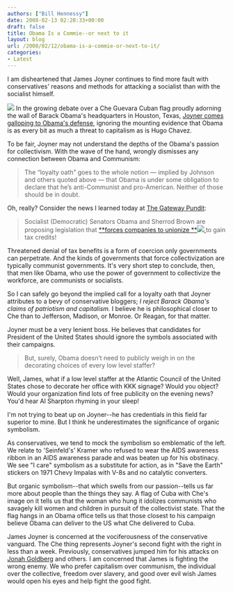```yaml
---
authors: ["Bill Hennessy"]
date: 2008-02-13 02:28:33+00:00
draft: false
title: Obama Is a Commie--or next to it
layout: blog
url: /2008/02/12/obama-is-a-commie-or-next-to-it/
categories:
- Latest
---
```


I am disheartened that James Joyner continues to find more fault with conservatives' reasons and methods for attacking a socialist than with the socialist himself.

![](https://bp0.blogger.com/_L6pDyjqqsvY/R7GqgwYqxhI/AAAAAAAALNA/A9hprawWxy8/s320/che+obama.jpg)
In the growing debate over a Che Guevara  Cuban flag proudly adorning the wall of Barack Obama's headquarters in Houston, Texas, [ Joyner comes galloping to Obama's defense](https://www.outsidethebeltway.com/archives/2008/02/obama_che_guevara_flag_scandal/), ignoring the mounting evidence that Obama is as every bit as much a threat to capitalism as is Hugo Chavez.

To be fair, Joyner may not understand the depths of the Obama's passion for collectivism.  With the wave of the hand, wrongly dismisses any connection between Obama and Communism:


> The “loyalty oath” goes to the whole notion — implied by Johnson and others quoted above — that Obama is under some obligation to declare that he’s anti-Communist and pro-American. Neither of those should be in doubt.


Oh, really?   Consider the news I learned today at [The Gateway Pundit](https://gatewaypundit.blogspot.com/2008/02/socialist-obama-takes-revolution-to.html):


> Socialist (Democratic) Senators Obama and Sherrod Brown are proposing legislation that [**forces companies to unionize **![](https://i.ixnp.com/images/v3.13.1/t.gif)
](https://hotair.com/archives/2008/02/12/obama-wants-to-define-patriot-corporations/)to gain tax credits!


Threatened denial of tax benefits is a form of coercion only governments can perpetrate.  And the kinds of governments that force collectivization are typically communist governments.  It's very short step to conclude, then, that  men like Obama, who use the power of government to collectivize the workforce,  are communists or socialists.

So I can safely go beyond the implied call for a loyalty oath that Joyner attributes to a bevy of conservative bloggers;  _I reject Barack Obama's  claims of patriotism and capitalism._  I believe he is philosophical closer to Che than to Jefferson, Madison, or Monroe.  Or Reagan, for that matter.

Joyner must be a very lenient boss.  He believes that candidates for President of the United States should ignore the symbols associated with their campaigns.


> But, surely, Obama doesn’t need to publicly weigh in on the decorating choices of every low level staffer?


Well, James, what if a low level staffer at the Atlantic Council of the United States chose to decorate her office with KKK signage?  Would you object?   Would your organization find lots of free publicity on the evening news?  You'd hear Al Sharpton rhyming in your sleep!

I'm not trying to beat up on Joyner--he has credentials in this field far superior to mine.  But I think he underestimates the significance of organic symbolism.

As conservatives, we tend to mock the symbolism so emblematic of the left.  We relate to 'Seinfeld's' Kramer who refused to wear the AIDS awareness ribbon in an AIDS awareness parade and was beaten up for his obstinacy.  We see "I care" symbolism as a substitute for action, as in "Save the Earth" stickers on 1971 Chevy Impalas with V-8s and no catalytic converters.

But organic symbolism--that which swells from our passion--tells us far more about people than the things they say.  A flag of Cuba with Che's image on it tells us that the woman who hung it idolizes communists who savagely kill women and children in pursuit of the collectivist state.  That the flag hangs in an Obama office tells us that those closest to his campaign believe Obama can deliver to the US what Che delivered to Cuba.

James Joyner is concerned at the vociferousness of the conservative vanguard. The Che thing represents Joyner's second fight with the right in less than a week.  Previously, conservatives jumped him for his attacks on [Jonah Goldberg](https://www.outsidethebeltway.com/archives/2008/02/goldberg_coulter_and_savage/) and others.  I am concerned that James is fighting the wrong enemy.  We who prefer capitalism over communism, the individual over the collective, freedom over slavery, and good over evil wish James would open his eyes and help fight the good fight.
